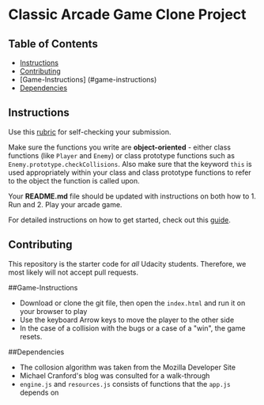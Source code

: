 # Classic Arcade Game Clone Project

## Table of Contents

- [Instructions](#instructions)
- [Contributing](#contributing)
- [Game-Instructions] (#game-instructions)
- [Dependencies](#dependencies)
## Instructions

Use this [rubric](https://review.udacity.com/#!/rubrics/15/view) for self-checking your submission.

Make sure the functions you write are **object-oriented** - either class functions (like `Player` and `Enemy`) or class prototype functions such as `Enemy.prototype.checkCollisions`. Also make sure that the keyword `this` is used appropriately within your class and class prototype functions to refer to the object the function is called upon.

Your **README.md** file should be updated with instructions on both how to 1. Run and 2. Play your arcade game.

For detailed instructions on how to get started, check out this [guide](https://docs.google.com/document/d/1v01aScPjSWCCWQLIpFqvg3-vXLH2e8_SZQKC8jNO0Dc/pub?embedded=true).

## Contributing

This repository is the starter code for _all_ Udacity students. Therefore, we most likely will not accept pull requests.

##Game-Instructions

* Download or clone the git file, then open the `index.html` and run it on your browser to play
* Use the keyboard Arrow keys to move the player to the other side
* In the case of a collision with the bugs or a case of a "win", the game resets.

##Dependencies

* The collosion algorithm was taken from the Mozilla Developer Site
* Michael Cranford's blog was consulted for a walk-through
* `engine.js` and `resources.js` consists of functions that the `app.js` depends on



